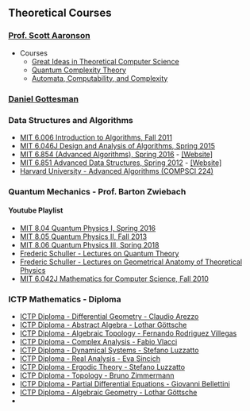 ## Theoretical Courses

### [Prof. Scott Aaronson](https://www.scottaaronson.com/)

- Courses 
  - [Great Ideas in Theoretical Computer Science](https://ocw.mit.edu/courses/6-080-great-ideas-in-theoretical-computer-science-spring-2008/)
  - [Quantum Complexity Theory](https://ocw.mit.edu/courses/6-845-quantum-complexity-theory-fall-2010/)
  - [Automata, Computability, and Complexity](https://ocw.mit.edu/courses/6-045j-automata-computability-and-complexity-spring-2011/)

### [Daniel Gottesman]()

### Data Structures and Algorithms

- [MIT 6.006 Introduction to Algorithms, Fall 2011](https://www.youtube.com/playlist?list=PLUl4u3cNGP61Oq3tWYp6V_F-5jb5L2iHb)
- [MIT 6.046J Design and Analysis of Algorithms, Spring 2015](https://www.youtube.com/playlist?list=PLUl4u3cNGP6317WaSNfmCvGym2ucw3oGp)
- [MIT 6.854 (Advanced Algorithms), Spring 2016](https://www.youtube.com/playlist?list=PL6ogFv-ieghdoGKGg2Bik3Gl1glBTEu8c) - [[Website]]()
- [MIT 6.851 Advanced Data Structures, Spring 2012](https://www.youtube.com/playlist?list=PLUl4u3cNGP61hsJNdULdudlRL493b-XZf) - [[Website]](https://ocw.mit.edu/courses/6-851-advanced-data-structures-spring-2012/)
- [Harvard University - Advanced Algorithms (COMPSCI 224)](https://www.youtube.com/playlist?list=PL2SOU6wwxB0uP4rJgf5ayhHWgw7akUWSf)

### Quantum Mechanics - Prof. Barton Zwiebach

#### Youtube Playlist

- [MIT 8.04 Quantum Physics I, Spring 2016](https://www.youtube.com/playlist?list=PLUl4u3cNGP60cspQn3N9dYRPiyVWDd80G)
- [MIT 8.05 Quantum Physics II, Fall 2013](https://www.youtube.com/playlist?list=PLUl4u3cNGP60QlYNsy52fctVBOlk-4lYx)
- [MIT 8.06 Quantum Physics III, Spring 2018](https://www.youtube.com/playlist?list=PLUl4u3cNGP60Zcz8LnCDFI8RPqRhJbb4L)
- [Frederic Schuller - Lectures on Quantum Theory](https://www.youtube.com/playlist?list=PLPH7f_7ZlzxQVx5jRjbfRGEzWY_upS5K6)
- [Frederic Schuller - Lectures on Geometrical Anatomy of Theoretical Physics](https://www.youtube.com/playlist?list=PLPH7f_7ZlzxTi6kS4vCmv4ZKm9u8g5yic)
- [MIT 6.042J Mathematics for Computer Science, Fall 2010](https://www.youtube.com/playlist?list=PLB7540DEDD482705B)

### ICTP Mathematics - Diploma

- [ICTP Diploma - Differential Geometry - Claudio Arezzo](https://www.youtube.com/playlist?list=PLLq_gUfXAnkl5JArcktbOrIUeR5rra-Gz)
- [ICTP Diploma - Abstract Algebra - Lothar Göttsche](https://www.youtube.com/playlist?list=PLLq_gUfXAnknLXjNSnKKLT4LI1AfTy9PS)
- [ICTP Diploma - Algebraic Topology - Fernando Rodriguez Villegas](https://www.youtube.com/playlist?list=PLLq_gUfXAnkkdRttylq7Svmob1gxDgcDZ)
- [ICTP Diploma - Complex Analysis - Fabio Vlacci](https://www.youtube.com/playlist?list=PLLq_gUfXAnkk_krlZvRFQnpZUIw2E_kiX)
- [ICTP Diploma - Dynamical Systems - Stefano Luzzatto](https://www.youtube.com/playlist?list=PLLq_gUfXAnkmC-VWIJ_HW8cdOZLEtHfXJ)
- [ICTP Diploma - Real Analysis - Eva Sincich](https://www.youtube.com/playlist?list=PLLq_gUfXAnknTQofOxC3WpseyusORewKB)
- [ICTP Diploma - Ergodic Theory - Stefano Luzzatto](https://www.youtube.com/playlist?list=PLLq_gUfXAnknPu2yX0RR_nlHzohmko_t9)
- [ICTP Diploma - Topology - Bruno Zimmermann](https://www.youtube.com/playlist?list=PLLq_gUfXAnkl8bjQh-hGQ9u24xZP9x0dx)
- [ICTP Diploma - Partial Differential Equations - Giovanni Bellettini](https://www.youtube.com/playlist?list=PLLq_gUfXAnkkvL_UoCGivS0wOYhwCtczI)
- [ICTP Diploma - Algebraic Geometry - Lothar Göttsche](https://www.youtube.com/playlist?list=PLLq_gUfXAnkkeQKfjfWwyJP8eUV08Kygd)
- 



















